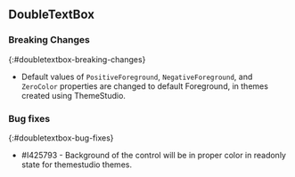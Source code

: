 ## DoubleTextBox

### Breaking Changes
{:#doubletextbox-breaking-changes}

* Default values of `PositiveForeground`, `NegativeForeground`, and `ZeroColor` properties are changed to default Foreground, in themes created using ThemeStudio.


### Bug fixes
{:#doubletextbox-bug-fixes}

* \#I425793 - Background of the control will be in proper color in readonly state for themestudio themes.

